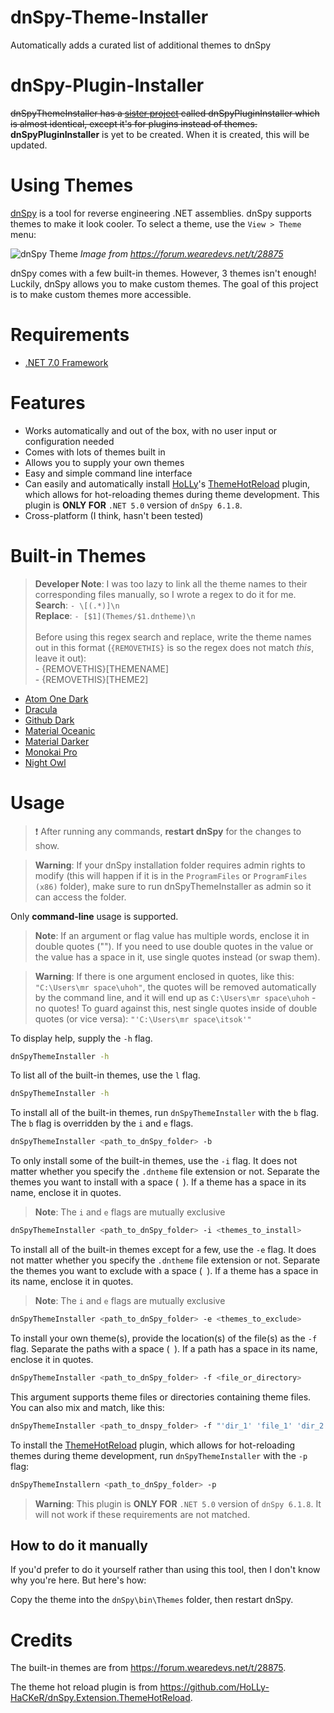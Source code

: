 # dnSpy-Theme-Installer

Automatically adds a curated list of additional themes to dnSpy

# dnSpy-Plugin-Installer

~~dnSpyThemeInstaller has a [sister project](https://github.com/HorridModz/dnSpy-Plugin-Installer) called dnSpyPluginInstaller which is almost identical, except it's for plugins instead of themes.~~
**dnSpyPluginInstaller** is yet to be created. When it is created, this will be updated.

# Using Themes

[dnSpy](https://github.com/dnSpy/dnSpy) is a tool for reverse engineering .NET assemblies. dnSpy supports themes to make it look cooler. To select a theme, use the `View > Theme` menu:

![dnSpy Theme](https://cdn.discordapp.com/attachments/861748086724362260/1020453455975940126/unknown.png)
*Image from https://forum.wearedevs.net/t/28875*

dnSpy comes with a few built-in themes. However, 3 themes isn't enough! Luckily, dnSpy allows you to make custom themes. The goal of this project is to make custom themes more accessible.

# Requirements

- [.NET 7.0 Framework](https://dotnet.microsoft.com/en-us/download/dotnet/7.0)

# Features

- Works automatically and out of the box, with no user input or configuration needed
- Comes with lots of themes built in
- Allows you to supply your own themes
- Easy and simple command line interface
- Can easily and automatically
  install [HoLLy](https://github.com/holly-hacker)'s [ThemeHotReload](https://github.com/HoLLy-HaCKeR/dnSpy.Extension.ThemeHotReload)
  plugin, which allows for
  hot-reloading themes during theme development. This plugin is **ONLY FOR** `.NET 5.0` version of `dnSpy 6.1.8`.
- Cross-platform (I think, hasn't been tested)

# Built-in Themes

> **Developer Note**: I was too lazy to link all the theme names to their corresponding files manually, so I wrote a regex to do it for me. <br> **Search**: `- \[(.*)]\n` <br> **Replace**: `- [$1](Themes/$1.dntheme)\n` 
> <br> <br> Before using this regex search and replace, write the theme names out in this format (`{REMOVETHIS}` is so the regex does not match *this*, leave it out): <br> - {REMOVETHIS}[THEMENAME] <br> - {REMOVETHIS}[THEME2]


- [Atom One Dark](Themes/Atom_One_Dark.dntheme)
- [Dracula](Themes/Dracula.dntheme)
- [Github Dark](Themes/Github_Dark.dntheme)
- [Material Oceanic](Themes/Material_Oceanic.dntheme)
- [Material Darker](Themes/Material_Darker.dntheme)
- [Monokai Pro](Themes/Monokai_Pro.dntheme)
- [Night Owl](Themes/Night_Owl.dntheme)

# Usage

> :exclamation: After running any commands, **restart dnSpy**  for the changes to show.

> **Warning**: If your dnSpy installation folder requires admin rights to modify (this will happen if it is in the `ProgramFiles` or `ProgramFiles (x86)` folder), make sure to run dnSpyThemeInstaller as admin so it can access the folder.

Only **command-line** usage is supported.

> **Note**: If an argument or flag value has multiple words, enclose it in double quotes (""). If you need to use double quotes in the value or the value has a space in it, use single quotes instead (or swap them).

> **Warning**: If there is one argument enclosed in quotes, like this: ` "C:\Users\mr space\uhoh"`, the quotes will be removed automatically by the command line, and it will end up as `C:\Users\mr space\uhoh` - no quotes! To guard against this, nest single quotes inside of double quotes (or vice versa): `"'C:\Users\mr space\itsok'"`

To display help, supply the `-h` flag.

```sh
dnSpyThemeInstaller -h
```

To list all of the built-in themes, use the `l` flag.

```sh
dnSpyThemeInstaller -h
```

To install all of the built-in themes, run `dnSpyThemeInstaller` with the `b` flag. The `b` flag is overridden by the `i` and `e` flags.

```sh
dnSpyThemeInstaller <path_to_dnSpy_folder> -b
```

To only install some of the built-in themes, use the `-i` flag. It does not matter whether you specify the `.dntheme` file extension or not. Separate the themes you want to install with a space (` `). If a theme has a space in its name, enclose it in quotes.
> **Note**: The `i` and `e` flags are mutually exclusive

```sh
dnSpyThemeInstaller <path_to_dnSpy_folder> -i <themes_to_install>
```

To install all of the built-in themes except for a few, use the `-e` flag. It does not matter whether you specify the `.dntheme` file extension or not. Separate the themes you want to exclude with a space (` `). If a theme has a space in its name, enclose it in quotes.
> **Note**: The `i` and `e` flags
are mutually exclusive

```sh
dnSpyThemeInstaller <path_to_dnSpy_folder> -e <themes_to_exclude>
```

To install your own theme(s), provide the location(s) of the file(s) as the `-f` flag. Separate the paths with a space (` `). If a path has a space in its name, enclose it in quotes.

```sh
dnSpyThemeInstaller <path_to_dnSpy_folder> -f <file_or_directory>
```

This argument supports theme files or directories containing theme files. You can also mix and match, like this:

```sh
dnSpyThemeInstaller <path_to_dnspy_folder> -f "'dir_1' 'file_1' 'dir_2' 'file_2'"
```

To install the [ThemeHotReload](https://github.com/HoLLy-HaCKeR/dnSpy.Extension.ThemeHotReload) plugin, which allows for hot-reloading themes during theme development, run `dnSpyThemeInstaller` with the `-p` flag:

```sh
dnSpyThemeInstallern <path_to_dnSpy_folder> -p
```

> **Warning**: This plugin is **ONLY FOR** `.NET 5.0` version of `dnSpy 6.1.8`. It will not work if these requirements are not matched.

## How to do it manually

If you'd prefer to do it yourself rather than using this tool, then I don't know why you're here. But here's how:

Copy the theme into the `dnSpy\bin\Themes` folder, then restart dnSpy.

# Credits

The built-in themes are from https://forum.wearedevs.net/t/28875.

The theme hot reload plugin is from https://github.com/HoLLy-HaCKeR/dnSpy.Extension.ThemeHotReload.
